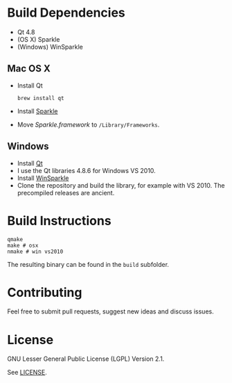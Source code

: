# Build Dependencies

* Qt 4.8
* (OS X) Sparkle
* (Windows) WinSparkle

## Mac OS X

* Install Qt
  ```
  brew install qt
  ```

* Install [Sparkle](http://sparkle.andymatuschak.org/) 
 * Move _Sparkle.framework_ to ``/Library/Frameworks``.

## Windows

* Install [Qt](http://qt-project.org/downloads) 
 * I use the Qt libraries 4.8.6 for Windows VS 2010.
* Install [WinSparkle](https://github.com/vslavik/winsparkle) 
 * Clone the repository and build the library, for example with VS 2010. The precompiled releases are ancient.

# Build Instructions

```
qmake
make # osx
nmake # win vs2010
```

The resulting binary can be found in the ``build`` subfolder.

# Contributing

Feel free to submit pull requests, suggest new ideas and discuss issues.

# License

GNU Lesser General Public License (LGPL) Version 2.1.

See [LICENSE](LICENSE).

